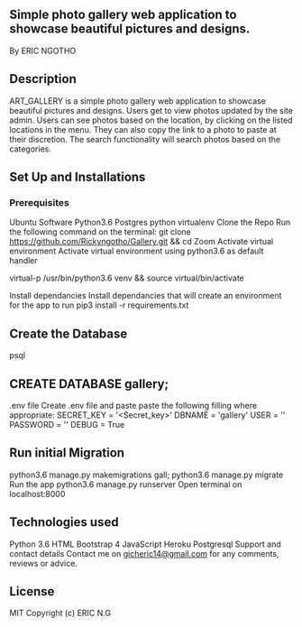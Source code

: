 ## Simple photo gallery web application to showcase beautiful pictures and designs.
By ERIC NGOTHO

## Description
ART_GALLERY is a simple photo gallery web application to showcase beautiful pictures and designs. Users get to view photos updated by the site admin. Users can see photos based on the location, by clicking on the listed locations in the menu. They can also copy the link to a photo to paste at their discretion. The search functionality will search photos based on the categories.
## Set Up and Installations
### Prerequisites
Ubuntu Software
Python3.6
Postgres
python virtualenv
Clone the Repo Run the following command on the terminal: git clone https://github.com/Rickyngotho/Gallery.git && cd Zoom
Activate virtual environment Activate virtual environment using python3.6 as default handler

virtual-p /usr/bin/python3.6 venv && source virtual/bin/activate

Install dependancies
Install dependancies that will create an environment for the app to run pip3 install -r requirements.txt
## Create the Database
psql
## CREATE DATABASE gallery;
.env file
Create .env file and paste paste the following filling where appropriate:
SECRET_KEY = '<Secret_key>'
DBNAME = 'gallery'
USER = ''
PASSWORD = ''
DEBUG = True
## Run initial Migration
python3.6 manage.py makemigrations gall; python3.6 manage.py migrate Run the app python3.6 manage.py runserver Open terminal on localhost:8000

## Technologies used

Python 3.6
HTML
Bootstrap 4
JavaScript
Heroku
Postgresql Support and contact details Contact me on gicheric14@gmail.com for any comments, reviews or advice.
## License

MIT Copyright (c) ERIC N.G
